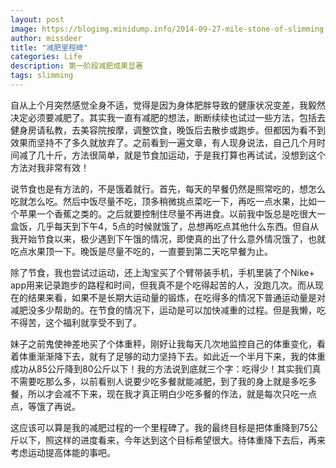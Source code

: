 ```yaml
---
layout: post
image: https://blogimg.minidump.info/2014-09-27-mile-stone-of-slimming.md
author: missdeer
title: "减肥里程碑"
categories: Life
description: 第一阶段减肥成果显著
tags: slimming
---
```

自从上个月突然感觉全身不适，觉得是因为身体肥胖导致的健康状况变差，我毅然决定必须要减肥了。其实我一直有减肥的想法，断断续续也试过一些方法，包括去健身房请私教，去美容院按摩，调整饮食，晚饭后去散步或跑步。但都因为看不到效果而坚持不了多久就放弃了。之前看到一遍文章，有人现身说法，自己几个月时间减了几十斤，方法很简单，就是节食加运动，于是我打算也再试试，没想到这个方法对我非常有效！

说节食也是有方法的，不是饿着就行。首先，每天的早餐仍然是照常吃的，想怎么吃就怎么吃。然后中饭尽量不吃，顶多稍微挑点菜吃一下，再吃一点水果，比如一个苹果一个香蕉之类的。之后就要控制住尽量不再进食。以前我中饭总是吃很大一盒饭，几乎每天到下午4，5点的时候就饿了，总想再吃点其他什么东西。但自从我开始节食以来，极少遇到下午饿的情况，即使真的出了什么意外情况饿了，也就吃点水果顶一下。晚饭是尽量不吃的，一直要到第二天吃早餐为止。

除了节食，我也尝试过运动，还上淘宝买了个臂带装手机，手机里装了个Nike+ app用来记录跑步的路程和时间，但我真不是个吃得起苦的人，没跑几次。而从现在的结果来看，如果不是长期大运动量的锻炼，在吃得多的情况下普通运动量是对减肥没多少帮助的。在节食的情况下，运动是可以加快减重的过程。但是我懒，吃不得苦，这个福利就享受不到了。

妹子之前鬼使神差地买了个体重秤，刚好让我每天几次地监控自己的体重变化，看着体重渐渐降下去，就有了足够的动力坚持下去。如此近一个半月下来，我的体重成功从85公斤降到80公斤以下！我的方法说到底就三个字：吃得少！其实我们真不需要吃那么多，以前看别人说要少吃多餐就能减肥，到了我的身上就是多吃多餐，所以才会减不下来，现在我才真正明白少吃多餐的作法，就是每次只吃一点点，等饿了再说。

这应该可以算是我的减肥过程的一个里程碑了。我的最终目标是把体重降到75公斤以下，照这样的进度看来，今年达到这个目标希望很大。待体重降下去后，再来考虑运动提高体能的事吧。
